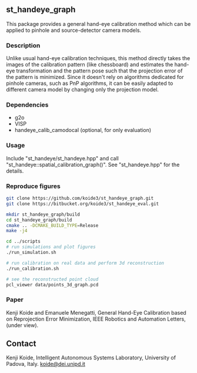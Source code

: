 ## st_handeye_graph

This package provides a general hand-eye calibration method which can be applied to pinhole and source-detector camera models.

### Description

Unlike usual hand-eye calibration techniques, this method directly takes the images of the calibration pattern (like chessboard) and estimates the hand-eye transformation and the pattern pose such that the projection error of the pattern is minimized. Since it doesn't rely on algorithms dedicated for pinhole cameras, such as PnP algorithms, it can be easily adapted to different camera model by changing only the projection model.


### Dependencies

- g2o
- VISP
- handeye_calib_camodocal (optional, for only evaluation)


### Usage

Include "st_handeye/st_handeye.hpp" and call "st_handeye::spatial_calibration_graph()". See "st_handeye.hpp" for the details.

### Reproduce figures

```bash
git clone https://github.com/koide3/st_handeye_graph.git
git clone https://bitbucket.org/koide3/st_handeye_eval.git

mkdir st_handeye_graph/build
cd st_handeye_graph/build
cmake .. -DCMAKE_BUILD_TYPE=Release
make -j4

cd ../scripts
# run simulations and plot figures
./run_simulation.sh

# run calibration on real data and perform 3d reconstruction
./run_calibration.sh

# see the reconstructed point cloud
pcl_viewer data/points_3d_graph.pcd
```

### Paper
Kenji Koide and Emanuele Menegatti, General Hand-Eye Calibration based on Reprojection Error Minimization, IEEE Robotics and Automation Letters, (under view).

## Contact
Kenji Koide, Intelligent Autonomous Systems Laboratory, University of Padova, Italy.
koide@dei.unipd.it
